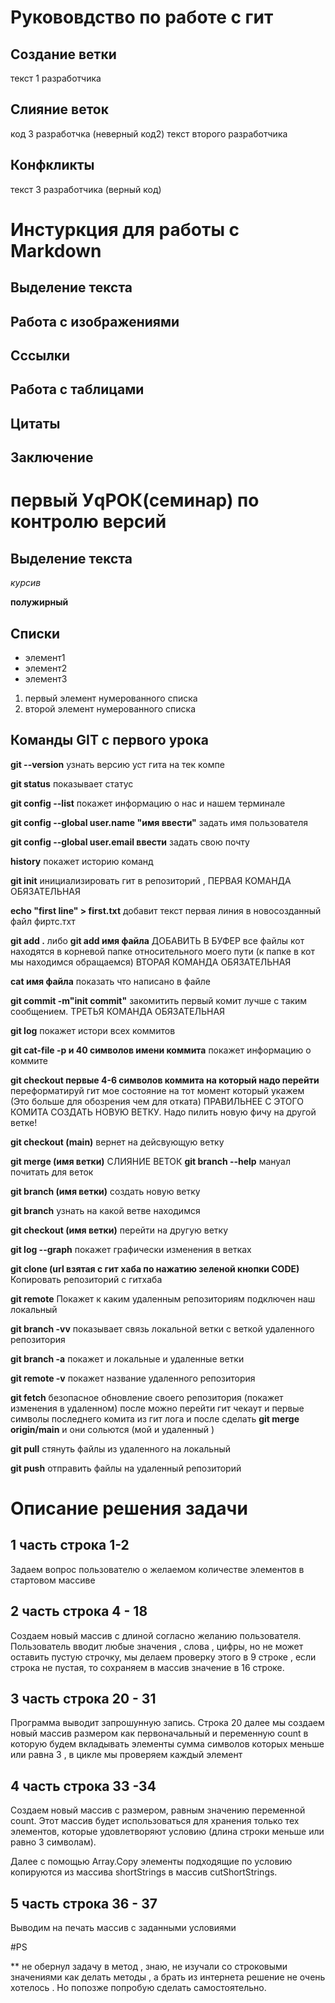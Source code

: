# Рукововдство по работе с гит 

## Создание ветки 

текст 1 разработчика 

## Cлияние веток
код 3 разработчка (неверный код2)
текст второго разработчика 
## Конфкликты 

текст 3 разработчика (верный код)


 # Инстуркция для работы с Markdown

## Выделение  текста 

## Работа с изображениями 

## Cссылки 

## Работа с таблицами 

## Цитаты

## Заключение 


# первый УqРОК(семинар) по контролю версий 

## Выделение текста
*курсив* 

**полужирный**
 ## Списки
* элемент1
* элемент2
* элемент3

1. первый элемент нумерованного списка 
2. второй элемент нумерованного списка 


## Команды GIT с первого урока 
**git --version** 
узнать версию уст гита на тек компе 

**git status**
показывает статус 

**git config --list** 
покажет информацию о нас и нашем терминале 

**git config --global user.name "имя ввести"** 
задать имя пользователя 

**git config --global user.email ввести** 
задать свою почту 

**history** 
покажет историю команд

**git init** 
инициализировать гит в репозиторий , ПЕРВАЯ КОМАНДА ОБЯЗАТЕЛЬНАЯ 

**echo "first line" > first.txt** 
добавит текст первая линия в новосозданный файл фиртс.тхт

**git add .** либо **git add имя файла** 
ДОБАВИТЬ В БУФЕР все файлы кот находятся в корневой папке относительного моего пути (к папке в кот мы находимся обращаемся) ВТОРАЯ КОМАНДА ОБЯЗАТЕЛЬНАЯ

**cat имя файла**
показать что написано в файле 

**git commit -m"init commit"** 
закомитить первый комит лучше с таким сообщением. ТРЕТЬЯ  КОМАНДА ОБЯЗАТЕЛЬНАЯ 

**git log** 
покажет истори всех коммитов

**git cat-file -p и 40 символов имени коммита** 
покажет информацию о коммите 

**git checkout первые 4-6 символов коммита на который надо перейти**
переформатируй гит мое состояние на тот момент который укажем
(Это больше для обозрения чем для отката)
ПРАВИЛЬНЕЕ С ЭТОГО КОМИТА СОЗДАТЬ НОВУЮ ВЕТКУ.
Надо пилить новую фичу на другой ветке!

**git checkout (main)** 
вернет на дейсвующую ветку 

**git merge (имя ветки)** 
СЛИЯНИЕ ВЕТОК 
**git branch --help** 
мануал почитать для веток 

**git branch (имя ветки)** 
создать новую ветку 

**git branch** 
узнать на какой ветве находимся 

**git checkout (имя ветки)** 
перейти на другую ветку 

**git log --graph** 
покажет графически изменения в ветках 

 **git clone (url взятая с гит хаба по нажатию зеленой кнопки CODE)**
 Копировать репозиторий c гитхаба

 **git remote**
 Покажет к каким удаленным репозиториям подключен наш локальный 

 **git branch -vv** 
 показывает связь локальной ветки с веткой удаленного репозитория 

 **git branch -a** 
 покажет и локальные и удаленные ветки

 **git remote -v**
 покажет название удаленного репозитория 

**git fetch** 
безопасное обновление своего репозитория (покажет изменения в удаленном) после можно перейти гит чекаут и первые символы последнего комита из гит лога и после сделать **git merge origin/main** и они сольются (мой и удаленный )

**git pull** стянуть файлы из удаленного на локальный 

**git push** отправить файлы на удаленный репозиторий


# Описание решения задачи 

## 1 часть строка 1-2 

Задаем вопрос пользователю о желаемом количестве элементов в стартовом массиве 

## 2 часть строка 4 - 18 

Создаем новый массив с длиной согласно желанию пользователя.
Пользователь вводит любые значения , слова , цифры, но не может оставить пустую строчку,
мы делаем проверку этого в 9 строке , если строка не пустая, то сохраняем в массив значение в 16 строке.

## 3 часть строка 20 - 31 

Программа выводит запрошунную запись. Строка 20 
далее мы создаем новый массив размером как первоначальный  и переменную count  в которую 
будем вкладывать элементы 
сумма символов которых меньше или равна 3 , в цикле мы проверяем каждый элемент

## 4 часть строка 33 -34 

Создаем новый массив с размером, равным значению переменной count. Этот массив будет использоваться для 
хранения только тех элементов, которые удовлетворяют условию (длина строки меньше или равно 3 символам).

Далее с помощью Array.Copy элементы подходящие по условию  копируются из массива shortStrings в массив cutShortStrings. 

## 5 часть строка 36 - 37 

Выводим на печать массив с заданными условиями 



#PS

** не обернул задачу в метод , знаю, не изучали со строковыми значениями как делать методы ,
а брать из интернета решение не очень хотелось . Но попозже попробую сделать самостоятельно.

